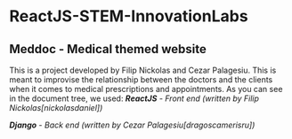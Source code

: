 # ReactJS-STEM-InnovationLabs
## Meddoc - Medical themed website
This is a project developed by Filip Nickolas and Cezar Palagesiu. This is meant to improvise the relationship between the doctors and the clients when it comes to medical prescriptions and appointments.
As you can see in the document tree, we used:
***ReactJS*** - *Front end (written by Filip Nickolas[nickolasdaniel])*

***Django*** - *Back end (written by Cezar Palagesiu[dragoscamerisru])*
